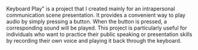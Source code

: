 Keyboard Play" is a project that I created mainly for an intrapersonal communication scene presentation. It provides a convenient way to play audio by simply pressing a button. When the button is pressed, a corresponding sound will be played. This project is particularly useful for individuals who want to practice their public speaking or presentation skills by recording their own voice and playing it back through the keyboard.
